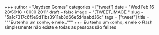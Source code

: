 
+++
author = "Jaydson Gomes"
categories = ["tweet"]
date = "Wed Feb 16 23:59:18 +0000 2011"
draft = false
image = "{TWEET_IMAGE}"
slug = "5a1c7317c6f5e9d11ba3911ab3d66e5d4aabd26c"
tags = ["tweet"]
title = """Eu tenho um sonho, e nele..."""
+++
Eu tenho um sonho, e nele o Flash simplesmente não existe e todas as pessoas são felizes
